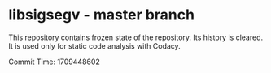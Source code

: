 # libsigsegv - master branch

This repository contains frozen state of the repository.
Its history is cleared. It is used only for static code
analysis with Codacy.

Commit Time: 1709448602